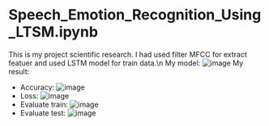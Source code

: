 # Speech_Emotion_Recognition_Using_LTSM.ipynb
This is my project scientific research. I had used filter MFCC for extract featuer and used LSTM model for train data.\n
My model:
![image](https://user-images.githubusercontent.com/86609606/191217118-38d7a007-f7aa-41a5-b963-b75b0bfb0a3b.png)
My result:
+ Accuracy:
![image](https://user-images.githubusercontent.com/86609606/191216238-d0514f60-ccb5-4f8e-add7-094be9c67757.png)
+ Loss:
![image](https://user-images.githubusercontent.com/86609606/191216590-347e6816-0e5f-4332-8050-5f7c8fee998a.png)
+ Evaluate train:
![image](https://user-images.githubusercontent.com/86609606/191217272-1c83fab9-14e3-471a-a78a-abbfa817346c.png)
+ Evaluate test:
![image](https://user-images.githubusercontent.com/86609606/191216831-b3bc2628-ef1c-4dd2-853e-4a37a138a00c.png)

